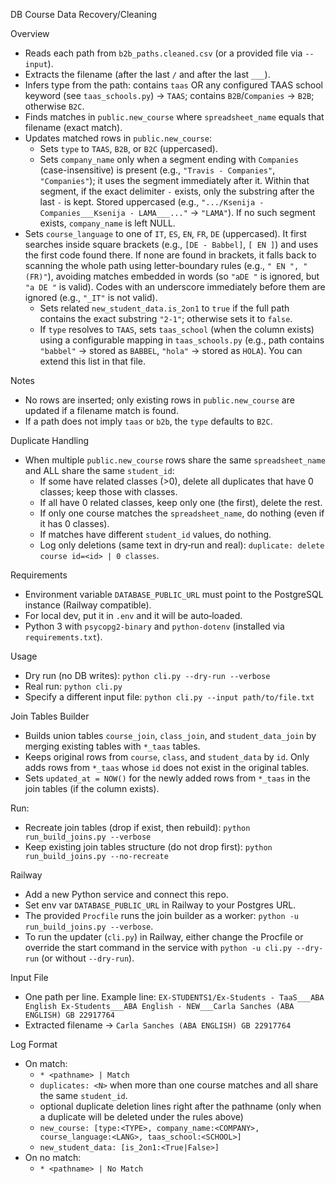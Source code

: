 DB Course Data Recovery/Cleaning

Overview
- Reads each path from `b2b_paths.cleaned.csv` (or a provided file via `--input`).
- Extracts the filename (after the last `/` and after the last `___`).
- Infers type from the path: contains `taas` OR any configured TAAS school keyword (see `taas_schools.py`) → `TAAS`; contains `B2B`/`Companies` → `B2B`; otherwise `B2C`.
- Finds matches in `public.new_course` where `spreadsheet_name` equals that filename (exact match).
- Updates matched rows in `public.new_course`:
  - Sets `type` to `TAAS`, `B2B`, or `B2C` (uppercased).
  - Sets `company_name` only when a segment ending with `Companies` (case-insensitive) is present (e.g., `"Travis - Companies"`, `"Companies"`); it uses the segment immediately after it. Within that segment, if the exact delimiter ` - ` exists, only the substring after the last ` - ` is kept. Stored uppercased (e.g., `".../Ksenija - Companies___Ksenija - LAMA___..."` → `"LAMA"`). If no such segment exists, `company_name` is left NULL.
- Sets `course_language` to one of `IT`, `ES`, `EN`, `FR`, `DE` (uppercased). It first searches inside square brackets (e.g., `[DE - Babbel]`, `[ EN ]`) and uses the first code found there. If none are found in brackets, it falls back to scanning the whole path using letter-boundary rules (e.g., `" EN ", "(FR)"`), avoiding matches embedded in words (so `"aDE "` is ignored, but `"a DE "` is valid). Codes with an underscore immediately before them are ignored (e.g., `"_IT"` is not valid).
  - Sets related `new_student_data.is_2on1` to `true` if the full path contains the exact substring `"2-1"`; otherwise sets it to `false`.
  - If `type` resolves to `TAAS`, sets `taas_school` (when the column exists) using a configurable mapping in `taas_schools.py` (e.g., path contains `"babbel"` → stored as `BABBEL`, `"hola"` → stored as `HOLA`). You can extend this list in that file.

Notes
- No rows are inserted; only existing rows in `public.new_course` are updated if a filename match is found.
- If a path does not imply `taas` or `b2b`, the `type` defaults to `B2C`.

Duplicate Handling
- When multiple `public.new_course` rows share the same `spreadsheet_name` and ALL share the same `student_id`:
  - If some have related classes (>0), delete all duplicates that have 0 classes; keep those with classes.
  - If all have 0 related classes, keep only one (the first), delete the rest.
  - If only one course matches the `spreadsheet_name`, do nothing (even if it has 0 classes).
  - If matches have different `student_id` values, do nothing.
  - Log only deletions (same text in dry‑run and real): `duplicate: delete course id=<id> | 0 classes`.

Requirements
- Environment variable `DATABASE_PUBLIC_URL` must point to the PostgreSQL instance (Railway compatible).
- For local dev, put it in `.env` and it will be auto‑loaded.
- Python 3 with `psycopg2-binary` and `python-dotenv` (installed via `requirements.txt`).

Usage
- Dry run (no DB writes):
  `python cli.py --dry-run --verbose`
- Real run:
  `python cli.py`
- Specify a different input file:
  `python cli.py --input path/to/file.txt`

Join Tables Builder
- Builds union tables `course_join`, `class_join`, and `student_data_join` by merging existing tables with `*_taas` tables.
- Keeps original rows from `course`, `class`, and `student_data` by `id`. Only adds rows from `*_taas` whose `id` does not exist in the original tables.
- Sets `updated_at = NOW()` for the newly added rows from `*_taas` in the join tables (if the column exists).

Run:
- Recreate join tables (drop if exist, then rebuild):
  `python run_build_joins.py --verbose`
- Keep existing join tables structure (do not drop first):
  `python run_build_joins.py --no-recreate`

Railway
- Add a new Python service and connect this repo.
- Set env var `DATABASE_PUBLIC_URL` in Railway to your Postgres URL.
- The provided `Procfile` runs the join builder as a worker: `python -u run_build_joins.py --verbose`.
- To run the updater (`cli.py`) in Railway, either change the Procfile or override the start command in the service with `python -u cli.py --dry-run` (or without `--dry-run`).

Input File
- One path per line. Example line:
  `EX-STUDENTS1/Ex-Students - TaaS___ABA English Ex-Students___ABA English - NEW___Carla Sanches (ABA ENGLISH) GB 22917764`
- Extracted filename → `Carla Sanches (ABA ENGLISH) GB 22917764`

Log Format
- On match:
  - `* <pathname> | Match`
  - `duplicates: <N>` when more than one course matches and all share the same `student_id`.
  - optional duplicate deletion lines right after the pathname (only when a duplicate will be deleted under the rules above)
  - `new_course: [type:<TYPE>, company_name:<COMPANY>, course_language:<LANG>, taas_school:<SCHOOL>]`
  - `new_student_data: [is_2on1:<True|False>]`
- On no match:
  - `* <pathname> | No Match`
